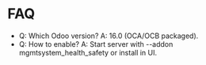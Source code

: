# FAQ

- Q: Which Odoo version? A: 16.0 (OCA/OCB packaged).
- Q: How to enable? A: Start server with --addon mgmtsystem_health_safety or install in UI.
